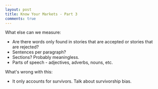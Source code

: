 ```yaml
---
layout: post
title: Know Your Markets - Part 3
comments: true
---
```


What else can we measure:

* Are there words only found in stories that are accepted or stories that are rejected?
* Sentences per paragraph?
* Sections? Probably meaningless.
* Parts of speech - adjectives, adverbs, nouns, etc.

What's wrong with this:

* It only accounts for survivors. Talk about survivorship bias.

